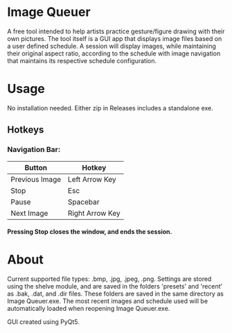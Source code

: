 # Image Queuer
A free tool intended to help artists practice gesture/figure drawing with their own pictures. The tool itself is a GUI app that displays image files based on a user defined schedule. A session will display images, while maintaining their original aspect ratio, according to the schedule with image navigation that maintains its respective schedule configuration. 

# Usage
No installation needed. Either zip in Releases includes a standalone exe. 

## Hotkeys
### Navigation Bar: 
Button | Hotkey
------------ | -------------
Previous Image | Left Arrow Key
Stop | Esc 
Pause | Spacebar
Next Image | Right Arrow Key
#### Pressing Stop closes the window, and ends the session.

# About
Current supported file types: .bmp, .jpg, .jpeg, .png. Settings are stored using the shelve module, and are saved in the folders 'presets' and 'recent' as .bak, .dat, and .dir files. These folders are saved in the same directory as Image Queuer.exe. The most recent images and schedule used will be automatically loaded when reopening Image Queuer.exe. 

GUI created using PyQt5. 
